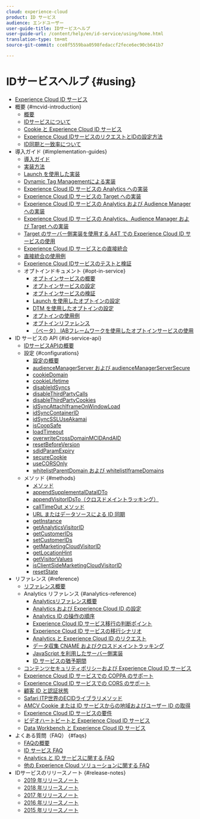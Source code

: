 ```yaml
---
cloud: experience-cloud
product: ID サービス
audience: エンドユーザー
user-guide-title: IDサービスヘルプ
user-guide-url: /content/help/en/id-service/using/home.html
translation-type: tm+mt
source-git-commit: cce8f5559baa0598fedaccf2fece6ec90cb641b7

---
```



# IDサービスヘルプ {#using}

+ [Experience Cloud ID サービス](home.md)
+ 概要 {#mcvid-introduction}
   + [概要](mcvid-introduction/mcvid-overview.md)
   + [IDサービスについて](mcvid-introduction/mcvid-about-id-service.md)
   + [Cookie と Experience Cloud ID サービス](mcvid-introduction/mcvid-cookies.md)
   + [Experience Cloud IDサービスのリクエストとIDの設定方法](mcvid-introduction/mcvid-id-request.md)
   + [ID同期と一致率について](mcvid-introduction/mcvid-match-rates.md)
+ 導入ガイド {#implementation-guides}
   + [導入ガイド](mcvid-implementation-guides/mcvid-implementation-guides.md)
   + [実装方法](mcvid-implementation-guides/mcvid-implementation-methods.md)
   + [Launch を使用した実装](mcvid-implementation-guides/ecid-implement-with-launch.md)
   + [Dynamic Tag Managementによる実装](mcvid-implementation-guides/mcvid-standard.md)
   + [Experience Cloud ID サービスの Analytics への実装](mcvid-implementation-guides/mcvid-setup-analytics.md)
   + [Experience Cloud ID サービスの Target への実装](mcvid-implementation-guides/mcvid-setup-target.md)
   + [Experience Cloud ID サービスの Analytics および Audience Manager への実装](mcvid-implementation-guides/mcvid-setup-aam-analytics.md)
   + [Experience Cloud ID サービスの Analytics、Audience Manager および Target への実装](mcvid-implementation-guides/mcvid-setup-aam-analytics-target.md)
   + [Target のサーバー側実装を使用する A4T での Experience Cloud ID サービスの使用](mcvid-implementation-guides/ecid-a4t-target.md)
   + [Experience Cloud ID サービスとの直接統合](mcvid-implementation-guides/mcvid-direct-integration.md)
   + [直接統合の使用例](mcvid-implementation-guides/ecid-direct-integration-examples.md)
   + [Experience Cloud IDサービスのテストと検証](mcvid-implementation-guides/mcvid-test-verify.md)
   + オプトインドキュメント {#opt-in-service}
      + [オプトインサービスの概要](mcvid-implementation-guides/opt-in-service/mcvid-optin-overview.md)
      + [オプトインサービスの設定](mcvid-implementation-guides/opt-in-service/getting-started.md)
      + [オプトインサービスの検証](mcvid-implementation-guides/opt-in-service/testing-optin-and-iab-plugin.md)
      + [Launch を使用したオプトインの設定](mcvid-implementation-guides/opt-in-service/launch.md)
      + [DTM を使用したオプトインの設定](mcvid-implementation-guides/opt-in-service/optin-dtm.md)
      + [オプトインの使用例](mcvid-implementation-guides/opt-in-service/use-cases.md)
      + [オプトインリファレンス](mcvid-implementation-guides/opt-in-service/api.md)
      + [（ベータ） IABフレームワークを使用したオプトインサービスの使用](mcvid-implementation-guides/opt-in-service/iab.md)
+ ID サービスの API {#id-service-api}
   + [IDサービスAPIの概要](mcvid-library/mcvid-library.md)
   + 設定 {#configurations}
      + [設定の概要](mcvid-library/mcvid-function-vars/mcvid-function-vars.md)
      + [audienceManagerServer および audienceManagerServerSecure](mcvid-library/mcvid-function-vars/mcvid-subdomain-config.md)
      + [cookieDomain](mcvid-library/mcvid-function-vars/mcvid-cookiedomain.md)
      + [cookieLifetime](mcvid-library/mcvid-function-vars/mcvid-cookielifetime.md)
      + [disableIdSyncs](mcvid-library/mcvid-function-vars/mcvid-disableidsync.md)
      + [disableThirdPartyCalls](mcvid-library/mcvid-function-vars/mcvid-disablethirdpartycalls.md)
      + [disableThirdPartyCookies](mcvid-library/mcvid-function-vars/mcvid-disable-cookies.md)
      + [idSyncAttachIframeOnWindowLoad](mcvid-library/mcvid-function-vars/mcvid-idsyncattachiframeonwindowload.md)
      + [idSyncContainerID](mcvid-library/mcvid-function-vars/mcvid-idsyncontainerid.md)
      + [idSyncSSLUseAkamai](mcvid-library/mcvid-function-vars/mcvid-idsyncssluseakamai.md)
      + [isCoopSafe](mcvid-library/mcvid-function-vars/mcvid-coopsafe.md)
      + [loadTimeout](mcvid-library/mcvid-function-vars/mcvid-loadtimeout.md)
      + [overwriteCrossDomainMCIDAndAID](mcvid-library/mcvid-function-vars/mcvid-overwrite-visitor-id.md)
      + [resetBeforeVersion](mcvid-library/mcvid-function-vars/mcvid-resetbeforeversion.md)
      + [sdidParamExpiry](mcvid-library/mcvid-function-vars/mcvid-sdidparamexpiry.md)
      + [secureCookie](mcvid-library/mcvid-function-vars/mcvid-securecookie.md)
      + [useCORSOnly](mcvid-library/mcvid-function-vars/mcvid-use-cors-only.md)
      + [whitelistParentDomain および whitelistIframeDomains](mcvid-library/mcvid-function-vars/mcvid-whitelistdomain.md)
   + メソッド {#methods}
      + [メソッド](mcvid-library/mcvid-get-set/mcvid-get-set.md)
      + [appendSupplementalDataIDTo](mcvid-library/mcvid-get-set/mcvid-appendsupplementaldataidto.md)
      + [appendVisitorIDsTo（クロスドメイントラッキング）](mcvid-library/mcvid-get-set/mcvid-appendvisitorid.md)
      + [callTimeOut メソッド](mcvid-library/mcvid-get-set/mcvid-timeout-functions.md)
      + [URL またはデータソースによる ID 同期](mcvid-library/mcvid-get-set/mcvid-idsync.md)
      + [getInstance](mcvid-library/mcvid-get-set/mcvid-getinstance.md)
      + [getAnalyticsVisitorID](mcvid-library/mcvid-get-set/mcvid-getanalyticsvisitorid.md)
      + [getCustomerIDs](mcvid-library/mcvid-get-set/mcvid-getcustomerids.md)
      + [setCustomerIDs](mcvid-library/mcvid-get-set/mcvid-setcustomerids.md)
      + [getMarketingCloudVisitorID](mcvid-library/mcvid-get-set/mcvid-getmcvid.md)
      + [getLocationHint](mcvid-library/mcvid-get-set/mcvid-getlocationhint.md)
      + [getVisitorValues](mcvid-library/mcvid-get-set/mcvid-getvisitorvalues.md)
      + [isClientSideMarketingCloudVisitorID](mcvid-library/mcvid-get-set/mcvid-client-side-id.md)
      + [resetState](mcvid-library/mcvid-get-set/mcvid-resetstate.md)
+ リファレンス {#reference}
   + [リファレンス概要](mcvid-reference/mcvid-reference.md)
   + Analytics リファレンス {#analytics-reference}
      + [Analyticsリファレンス概要](mcvid-reference/mcvid-analytics-reference/mcvid-analytics-reference.md)
      + [Analytics および Experience Cloud ID の設定](mcvid-reference/mcvid-analytics-reference/mcvid-analytics-ids.md)
      + [Analytics ID の操作の順序](mcvid-reference/mcvid-analytics-reference/mcvid-analytics-order-of-operations.md)
      + [Experience Cloud ID サービス移行の判断ポイント](mcvid-reference/mcvid-analytics-reference/mcvid-migration-decisions.md)
      + [Experience Cloud ID サービスの移行シナリオ](mcvid-reference/mcvid-analytics-reference/mcvid-migration-scenarios.md)
      + [Analytics と Experience Cloud ID のリクエスト](mcvid-reference/mcvid-analytics-reference/mcvid-legacy-analytics.md)
      + [データ収集 CNAME およびクロスドメイントラッキング](mcvid-reference/mcvid-analytics-reference/mcvid-cname.md)
      + [JavaScript を利用したサーバー側実装](mcvid-reference/mcvid-analytics-reference/mcvid-server-side.md)
      + [ID サービスの猶予期間](mcvid-reference/mcvid-analytics-reference/mcvid-grace-period.md)   
   + [コンテンツセキュリティポリシーおよび Experience Cloud ID サービス](mcvid-reference/mcvid-csp.md)
   + [Experience Cloud ID サービスでの COPPA のサポート](mcvid-reference/mcvid-coppa.md)
   + [Experience Cloud ID サービスでの CORS のサポート](mcvid-reference/mcvid-cors.md)
   + [顧客 ID と認証状態](mcvid-reference/mcvid-authenticated-state.md)
   + [Safari ITP世界のECIDライブラリメソッド](mcvid-reference/ecid-library-methods.md)
   + [AMCV Cookie または ID サービスからの地域およびユーザー ID の取得](mcvid-reference/mcvid-regions.md)
   + [Experience Cloud ID サービスの要件](mcvid-reference/mcvid-requirements.md)
   + [ビデオハートビートと Experience Cloud ID サービス](mcvid-reference/mcvid-heartbeat.md)
   + [Data Workbench と Experience Cloud ID サービス](mcvid-reference/mcvid-dwb.md)
+ よくある質問（FAQ） {#faqs}
   + [FAQの概要](mcvid-faq-intro/ecid-faq-intro.md)
   + [ID サービス FAQ](mcvid-faq-intro/ecid-faq.md)
   + [Analytics と ID サービスに関する FAQ](mcvid-faq-intro/ecid-analytics-faq.md)
   + [他の Experience Cloud ソリューションに関する FAQ](mcvid-faq-intro/ecid-other-faq.md)
+ IDサービスのリリースノート {#release-notes}
   + [2019 年リリースノート](mcvid-release-notes/mcvid-release-notes.md)
   + [2018 年リリースノート](mcvid-release-notes/mcvid-notes-2018.md)
   + [2017 年リリースノート](mcvid-release-notes/mcvid-notes-2017.md)
   + [2016 年リリースノート](mcvid-release-notes/mcvid-notes-2016.md)
   + [2015 年リリースノート](mcvid-release-notes/mcvid-notes-2015.md)
